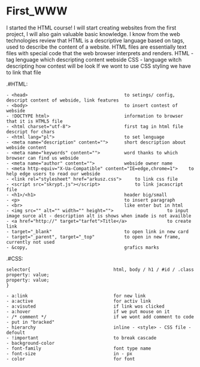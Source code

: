# First_WWW

I started the HTML course! I will start creating websites from the first project, I will also gain valuable basic knowledge. I know from the web technologies review that HTML is a descriptive language based on tags, used to describe the content of a website. HTML files are essentially text files with special code that the web browser interprets and renders.
HTML - tag lenguage which descripting content webside
CSS  - language witch descripting how contest will be look
If we wont to use CSS styling we have to link that file

.#HTML:

	- <head>									to setings/ config, descript content of webside, link features
	- <body>									to insert contest of webside
	- !DOCTYPE html>							information to browser that it is HTML5 file
	- <html charset="utf-8">					first tag in html file descript for chars
	- <html lang="pl">							to set lenguage
	- <meta name="description" content="">		short description about webside content
	- <meta name="keywords" content="">			word thanks to which browser can find us webside
	- <meta name="author" content="">			webside owner name
	- <meta http-equiv="X-Ua-Compatible" content="IE=edge,chrome=1">	to help edge users to read our webside
	- <link rel="stylesheet" href="arkusz.css">		to link css file
	- <script src="skrypt.js"></script>				to link jacascript file
	- <h1>/<h1>									header big/small
	- <p>										to insert paragraph
	- <br>										like enter but in html
	- <img src="" alt="" width="" height="">					to input image surce alt - description alt is shows when imade is not availble
	- <a href="http://" target="tarfet">Title</a>				to create link
	- target="_blank"							to open link in new card
	- target="_parent", target="_top"			to open in new frame, currently not used
	- &copy,									grafics marks

.#CSS:

	selector{								html, body / h1 / #id / .class
	property: value;
	property: value;
	}
	
	- a:link								for new link
	- a:active								for activ link
	- a:visuted								if link wos clicked
	- a:hover								if we put mouse on it
	- /* comment */							if we wont add comment to code - put in "bracked"
	- hierarchy								inline - <style> - CSS file - defoult
	- !important							to break cascade
	- background-color						
	- font-family							font type name
	- font-size								in - px
	- color									for font